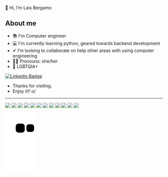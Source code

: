 
 👋  Hi, I’m Lais Bergamo 
 
 ## About me ##
- 📚 I'm Computer engineer
- 💻 I'm currently learning python, geared towards backend development
- ✔ I’m looking to collaborate on help other areas with using computer engineering 
- 💪🏻 Pronouns: she/her
- 🌈 LGBTQIA+



[![Linkedin Badge](https://img.shields.io/badge/-LinkedIn-blue?style=flat-square&logo=Linkedin&logoColor=white&link=https://www.linkedin.com/in/laiscbergamo/)](https://www.linkedin.com/in/laiscbergamo/)



- Thanks for visiting.
- Enjoy it!! o/
----------------------------------------------------------------------------------

<!-- ## Linguages and Tools ##

![BergamoLa github stats](https://github-readme-stats.vercel.app/api?username=BergamoLa&show_icons=true&theme=radical)
[![Top Langs](https://github-readme-stats.vercel.app/api/top-langs/?username=BergamoLa&show_icons=true&theme=radical)](https://github.com/BergamoLa/github-readme-stats) -->



<code><img src="https://img.shields.io/badge/Python-3776AB?style=for-the-badge&logo=python&logoColor=white" /></code>
<code><img src="https://img.shields.io/badge/HTML5-E34F26?style=for-the-badge&logo=html5&logoColor=white" /></code>
<code><img src="https://img.shields.io/badge/CSS3-1572B6?style=for-the-badge&logo=css3&logoColor=white" /></code>
<code><img src="https://img.shields.io/badge/C%2B%2B-00599C?style=for-the-badge&logo=c%2B%2B&logoColor=white" /></code>
<code><img src="https://img.shields.io/badge/Dart-0175C2?style=for-the-badge&logo=dart&logoColor=white" /></code>
<code><img src="https://img.shields.io/badge/PostgreSQL-316192?style=for-the-badge&logo=postgresql&logoColor=white"/></code>
<code><img src="https://img.shields.io/badge/Flutter-02569B?style=for-the-badge&logo=flutter&logoColor=white"/></code>
<code><img src="https://img.shields.io/badge/OpenCV-27338e?style=for-the-badge&logo=OpenCV&logoColor=white"/></code>
<code><img src="https://img.shields.io/badge/firebase-ffca28?style=for-the-badge&logo=firebase&logoColor=black"/></code>
<code><img src="https://img.shields.io/badge/Visual_Studio_Code-0078D4?style=for-the-badge&logo=visual%20studio%20code&logoColor=white"/></code>
<code><img src="https://img.shields.io/badge/Opera-FF1B2D?style=for-the-badge&logo=Opera&logoColor=white"/></code>
<code><img src="https://img.shields.io/badge/Safari-FF1B2D?style=for-the-badge&logo=Safari&logoColor=white"/></code>



![snake gif](https://github.com/BergamoLa/BergamoLa/blob/output/github-contribution-grid-snake.svg)


<!---
BergamoLa/BergamoLa is a ✨ special ✨ repository because its `README.md` (this file) appears on your GitHub profile.
You can click the Preview link to take a look at your changes.
--->
